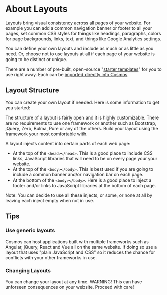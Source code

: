 # About Layouts

Layouts bring visual consistency across all pages of your website.  For example you can add a common navigation banner or footer to all your pages, set common CSS styles for things like headings, paragraphs, colors for page backgrounds, links, text, and things like Google Analytics settings.

You can define your own layouts and include as much or as little as you need. Or, choose not to use layouts at all if each page of your website is going to be distinct or unique.

There are a number of pre-built, open-source "[starter templates](https://github.com/CosmosSoftware/Cosmos.Cms/blob/main/Documentation/Layouts/StarterLayouts.md)" for you to use right away. Each can be [imported directly into Cosmos](https://github.com/CosmosSoftware/Cosmos.Cms/blob/main/Documentation/Layouts/Import.md).

## Layout Structure

You can create your own layout if needed. Here is some information to get you started:

The structure of a layout is fairly open and it is highly customizable. There are no requirements to use one framework or another such as Bootstrap, jQuery, Zerb, Bulma, Pure or any of the others. Build your layout using the framework your most comfortable with.

A layout injects content into certain parts of each web page:

* At the top of the `<head></head>`. This is a good place to include CSS links, JavaScript libraries that will need to be on every page your your website.
* At the top of the `<body></body>`. This is best used if you are going to include a common banner and/or navigation bar on each page.
* At the bottom of the `<body></body>`. Here is a good place to inject a footer and/or links to JavaScript libraries at the bottom of each page.

Note: You can decide to use all these injects, or some, or none at all by leaving each inject empty when not in use.

## Tips

### Use generic layouts
Cosmos can host applications built with multiple frameworks such as Angular, jQuery, React and Vue all on the same website. If doing so use a layout that uses "plain JavaScript and CSS" so it reduces the chance for conflicts with your other frameworks in use.

### Changing Layouts
You can change your layout at any time. WARNING! This can have unforseen consequences on your website. Proceed with care!
